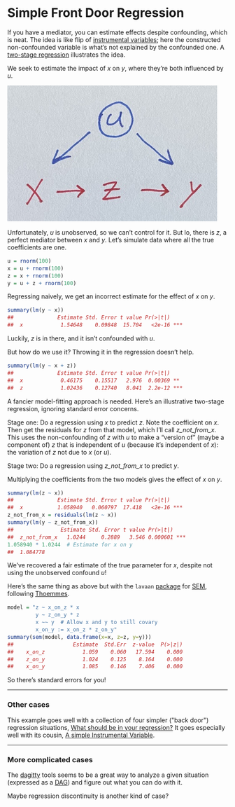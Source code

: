 # Simple Front Door Regression

If you have a mediator, you can estimate effects despite confounding,
which is neat. The idea is like flip of [instrumental variables][];
here the constructed non-confounded variable is what’s not explained
by the confounded one. A [two-stage regression][] illustrates the
idea.

[instrumental variables]: /20210430-a_simple_instrumental_variable/
[two-stage regression]: https://en.wikipedia.org/wiki/Instrumental_variables_estimation#Interpretation_as_two-stage_least_squares


We seek to estimate the impact of _x_ on _y_, where they’re both
influenced by _u_.


![front door scenario](front_door.jpg)


Unfortunately, _u_ is <em>u</em>nobserved, so we can’t control for it.
But lo, there is _z_, a perfect mediator between _x_ and _y_. Let’s
simulate data where all the true coefficients are one.

<!-- set.seed(101) -->

```r
u = rnorm(100)
x = u + rnorm(100)
z = x + rnorm(100)
y = u + z + rnorm(100)
```

Regressing naively, we get an incorrect estimate for the effect of _x_
on _y_.

```r
summary(lm(y ~ x))
##              Estimate Std. Error t value Pr(>|t|)
##  x            1.54648    0.09848  15.704   <2e-16 ***
```

Luckily, _z_ is in there, and it isn’t confounded with _u_.

But how do we use it? Throwing it in the regression doesn’t help.

```r
summary(lm(y ~ x + z))
##              Estimate Std. Error t value Pr(>|t|)
##  x            0.46175    0.15517   2.976  0.00369 **
##  z            1.02436    0.12740   8.041  2.2e-12 ***
```

A fancier model-fitting approach is needed. Here’s an illustrative
two-stage regression, ignoring standard error concerns.

Stage one: Do a regression using _x_ to predict _z_. Note the
coefficient on _x_. Then get the residuals for _z_ from that model,
which I’ll call _z_not_from_x_. This uses the non-confounding of _z_
with _u_ to make a “version of” (maybe a component of) _z_ that is
independent of _u_ (because it’s independent of _x_): the variation of
_z_ not due to _x_ (or _u_).

Stage two: Do a regression using _z_not_from_x_ to predict _y_.

Multiplying the coefficients from the two models gives the effect of
_x_ on _y_.


```r
summary(lm(z ~ x))
##              Estimate Std. Error t value Pr(>|t|)
##  x           1.058940   0.060797  17.418   <2e-16 ***
z_not_from_x = residuals(lm(z ~ x))
summary(lm(y ~ z_not_from_x))
##               Estimate Std. Error t value Pr(>|t|)
##  z_not_from_x   1.0244     0.2889   3.546 0.000601 ***
1.058940 * 1.0244  # Estimate for x on y
##  1.084778
```

We’ve recovered a fair estimate of the true parameter for _x_, despite
not using the unobserved confound _u_!

Here’s the same thing as above but with the `lavaan` [package][] for
[SEM][], following [Thoemmes][].

[package]: https://lavaan.ugent.be/
[SEM]: https://en.wikipedia.org/wiki/Structural_equation_modeling
[Thoemmes]: http://www.felixthoemmes.com/blog/the-front-door-criterion-in-linear-parametric-models/


```r
model = "z ~ x_on_z * x
         y ~ z_on_y * z
         x ~~ y  # Allow x and y to still covary
         x_on_y := x_on_z * z_on_y"
summary(sem(model, data.frame(x=x, z=z, y=y)))
##                   Estimate  Std.Err  z-value  P(>|z|)
##    x_on_z            1.059    0.060   17.594    0.000
##    z_on_y            1.024    0.125    8.164    0.000
##    x_on_y            1.085    0.146    7.406    0.000
```

So there’s standard errors for you!


---

### Other cases

This example goes well with a collection of four simpler ("back door")
regression situations, [What should be in your regression?][] It goes
especially well with its cousin, [A simple Instrumental Variable][].

[What should be in your regression?]: /20200912-what_should_be_in_your_regression/
[A simple Instrumental Variable]: /20210430-a_simple_instrumental_variable/


---

### More complicated cases

The [dagitty][] tools seems to be a great way to analyze a given
situation (expressed as a [DAG][]) and figure out what you can do with
it.

[dagitty]: http://www.dagitty.net/
[DAG]: https://en.wikipedia.org/wiki/Directed_acyclic_graph

Maybe regression discontinuity is another kind of case?
